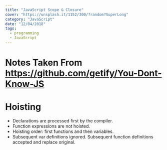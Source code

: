 ```yaml
---
title: "JavaScript Scope & Closure"
cover: "https://unsplash.it/1152/300/?random?SuperLong"
category: "JavaScript"
date: "12/04/2018"
tags:
  - programming
  - JavaScript
---
```


# Notes Taken From https://github.com/getify/You-Dont-Know-JS

# Hoisting

- Declarations are processed first by the compiler.
- Function expressions are not hoisted.
- Hoisting order: first functions and then variables.
- Subsequent var definitions ignored. Subsequent function definitions accepted and replace original.
